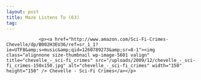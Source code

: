 ```yaml
---
layout: post
title: Maze Listens To (63)
tag: 
---
```



                <p><a href="http://www.amazon.com/Sci-Fi-Crimes-Chevelle/dp/B002H3EU36/ref=sr_1_1?ie=UTF8&amp;s=music&amp;qid=1260789273&amp;sr=8-1"><img class="alignnone size-thumbnail wp-image-5601 valign" title="chevelle_-_sci-fi_crimes" src="/uploads/2009/12/chevelle_-_sci-fi_crimes-150x150.jpg" alt="chevelle_-_sci-fi_crimes" width="150" height="150" /> Chevelle - Sci-Fi Crimes</a></p>
            
